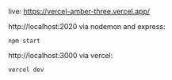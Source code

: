 live: https://vercel-amber-three.vercel.app/

http://localhost:2020 via nodemon and express:
````
npm start
````

http://localhost:3000 via vercel:
````
vercel dev
````
